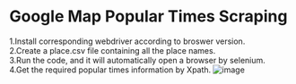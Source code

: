 # Google Map Popular Times Scraping
1.Install corresponding webdriver according to broswer version.  
2.Create a place.csv file containing all the place names.  
3.Run the code, and it will automatically open a browser by selenium.  
4.Get the required popular times information by Xpath.
![image](https://github.com/user-attachments/assets/907329fd-6938-4255-a7b2-06f2883fee7a)


